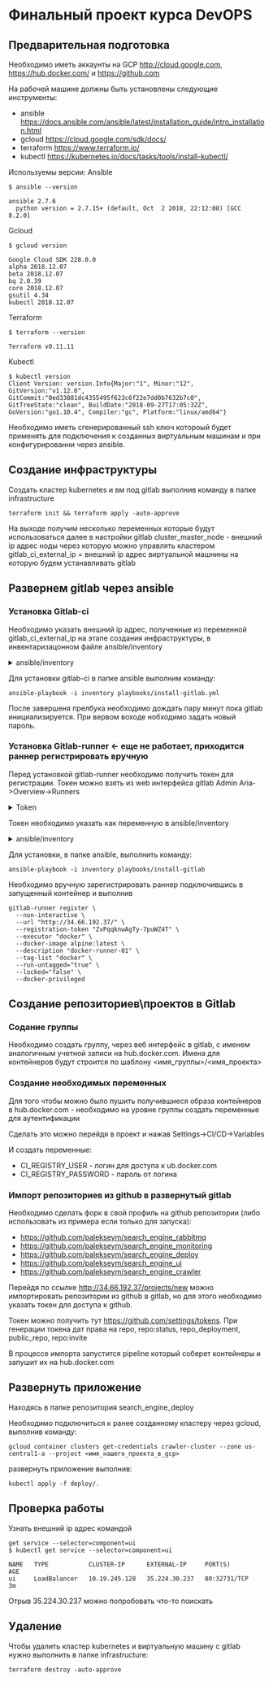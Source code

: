 # Финальный проект курса DevOPS

## Предварительная подготовка
Необходимо иметь аккаунты на GCP http://cloud.google.com, https://hub.docker.com/ и https://github.com

На рабочей машине должны быть установлены следующие инструменты:
- ansible https://docs.ansible.com/ansible/latest/installation_guide/intro_installation.html
- gcloud https://cloud.google.com/sdk/docs/
- terraform https://www.terraform.io/
- kubectl https://kubernetes.io/docs/tasks/tools/install-kubectl/

Используемы версии:
Ansible
```
$ ansible --version

ansible 2.7.6
  python version = 2.7.15+ (default, Oct  2 2018, 22:12:08) [GCC 8.2.0]
```

Gcloud
```
$ gcloud version

Google Cloud SDK 228.0.0
alpha 2018.12.07
beta 2018.12.07
bq 2.0.39
core 2018.12.07
gsutil 4.34
kubectl 2018.12.07
```

Terraform
```
$ terraform --version

Terraform v0.11.11
```

Kubectl
```
$ kubectl version
Client Version: version.Info{Major:"1", Minor:"12", GitVersion:"v1.12.0", GitCommit:"0ed33881dc4355495f623c6f22e7dd0b7632b7c0", GitTreeState:"clean", BuildDate:"2018-09-27T17:05:32Z", GoVersion:"go1.10.4", Compiler:"gc", Platform:"linux/amd64"}
```

Необходимо иметь сгенерированный ssh ключ котороый будет применять для подключения к созданных виртуальным машинам и при конфигурированни через ansible.
## Создание инфраструктуры

Создать кластер kubernetes и вм под gitlab выполнив команду в папке infrastructure

```
terraform init && terraform apply -auto-approve
```

На выходе получим несколько переменных которые будут использоваться далее в настройки gitlab
cluster_master_node - внешний ip адрес ноды через которую можно управлять кластером
gitlab_ci_external_ip = внешний ip адрес виртуальной машнины на которую будем устанавливать gitlab

## Развернем gitlab через ansible
### Установка Gitlab-ci
Необходимо указать внешний ip адрес, полученные из переменной gitlab_ci_external_ip на этапе создания инфраструктуры, в инвентаризацонном файле ansible/inventory

<details><summary>ansible/inventory</summary>

```
[gitlab-ci]
34.66.192.37
```
</details>

Для установки gitlab-ci в папке ansible выполним команду:
```
ansible-playbook -i inventory playbooks/install-gitlab.yml
```

После завершеня прелбука необходимо дождать пару минут пока gitlab инициализируется.
При вервом воходе нобходимо задать новый пароль.
### Установка Gitlab-runner <- еще не работает, приходится раннер регистрировать вручную

Перед установкой gitlab-runner необходимо получить токен для регистрации. Токен можно взять из web интерфейса gitlab Admin Aria->Overview->Runners

<details><summary>Token</summary>

[reddit](https://i.imgur.com/kWdrz6T.png)
</details>

Токен необходимо указать как переменную в ansible/inventory

<details><summary>ansible/inventory</summary>

```
[gitlab-ci]
34.66.192.37

[gitlab-ci:vars]
gitlab_tocken=ZvPqqknwAgTy-7puWZ4T
```
</details>

Для установки, в папке ansible, выполнить команду:
```
ansible-playbook -i inventory playbooks/install-gitlab
```

Необходимо вручную зарегистрировать раннер подключившись в запущенный контейнер и выполнив
```
gitlab-runner register \
  --non-interactive \
  --url "http://34.66.192.37/" \
  --registration-token "ZvPqqknwAgTy-7puWZ4T" \
  --executor "docker" \
  --docker-image alpine:latest \
  --description "docker-runner-01" \
  --tag-list "docker" \
  --run-untagged="true" \
  --locked="false" \
  --docker-privileged
```
## Создание репозиториев\проектов в Gitlab

### Содание группы
Необходимо создать группу, через веб интерфейс в gitlab, c именем аналогичным учетной записи на hub.docker.com. Имена для контейнеров будут строится по шаблону <имя_группы>/<имя_проекта>

### Создание необходимых переменных

Для того чтобы можно было пушить получившиеся образа контейнеров в hub.docker.com - необходимо на уровне группы создать переменные для аутентификации

Сделать это можно перейдя в проект и нажав Settings->CI/CD->Variables

И создать переменные:

- CI_REGISTRY_USER - логин для доступа к ub.docker.com
- CI_REGISTRY_PASSWORD - пароль от логина

### Импорт репозиториев из github в развернутый gitlab

Необходимо сделать форк в свой профиль на github репозитории (либо использовать из примера если только для запуска):
- https://github.com/palekseym/search_engine_rabbitmq
- https://github.com/palekseym/search_engine_monitoring
- https://github.com/palekseym/search_engine_deploy
- https://github.com/palekseym/search_engine_ui
- https://github.com/palekseym/search_engine_crawler

Перейдя по ссылке http://34.66.192.37/projects/new можно импортировать репозитории из github в gitlab, но для этого необходимо указать токен для доступа к github.

Токен можно получить тут https://github.com/settings/tokens. При генерации токена дат права на repo, repo:status, repo_deployment, public_repo, repo:invite

В процессе импорта запустится pipeline который соберет контейнеры и запушит их на hub.docker.com

## Развернуть приложение
Находясь в папке репозитория search_engine_deploy

Необходимо подключиться к ранее созданному кластеру через gcloud, выполнив команду:
```
gcloud container clusters get-credentials crawler-cluster --zone us-central1-a --project <имя_нашего_проекта_в_gcp>
```
развернуть приложение выполнив:
```
kubectl apply -f deploy/.
```

## Проверка работы

Узнать внешний ip адрес командой
```
get service --selector=component=ui
$ kubectl get service --selector=component=ui

NAME   TYPE           CLUSTER-IP      EXTERNAL-IP     PORT(S)        AGE
ui     LoadBalancer   10.19.245.128   35.224.30.237   80:32731/TCP   3m
```

Отрыв 35.224.30.237 можно попробовать что-то поискать

## Удаление

Чтобы удалить кластер kubernetes и виртуальную машину с gitlab нужно выполнить в папке infrastructure:
```
terraform destroy -auto-approve
```

